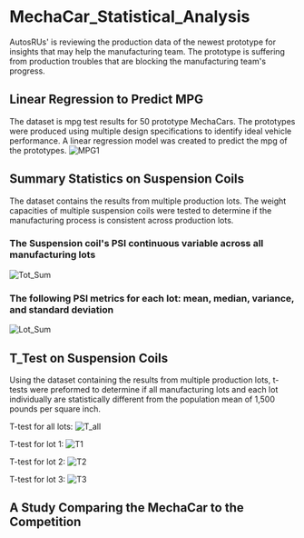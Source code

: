 # MechaCar_Statistical_Analysis
AutosRUs' is reviewing the production data of the newest prototype for insights that may help the manufacturing team. The prototype is suffering from production troubles that are blocking the manufacturing team's progress.

## Linear Regression to Predict MPG
The dataset is mpg test results for 50 prototype MechaCars.  The prototypes were produced using multiple design specifications to identify ideal vehicle performance.  A linear regression model was created to predict the mpg of the prototypes.
![MPG1](https://user-images.githubusercontent.com/98991575/174439872-dccf7187-806c-4ae2-a3bc-e6d40db087b4.png)


## Summary Statistics on Suspension Coils
The dataset contains the results from multiple production lots.  The weight capacities of multiple suspension coils were tested to determine if the manufacturing process is consistent across production lots.
### The Suspension coil's PSI continuous variable across all manufacturing lots
![Tot_Sum](https://user-images.githubusercontent.com/98991575/174440231-8f04958e-a29a-4588-970b-3579763ec1d3.png)

### The following PSI metrics for each lot: mean, median, variance, and standard deviation
![Lot_Sum](https://user-images.githubusercontent.com/98991575/174440243-c4457940-b916-4956-9d42-518458cdda01.png)

## T_Test on Suspension Coils
Using the dataset containing the results from multiple production lots, t-tests were preformed to determine if all manufacturing lots and each lot individually are statistically different from the population mean of 1,500 pounds per square inch.

T-test for all lots:
![T_all](https://user-images.githubusercontent.com/98991575/174441379-391c2056-461d-44cd-be03-f06f5fb83cac.png)

T-test for lot 1:
![T1](https://user-images.githubusercontent.com/98991575/174441383-b70b648f-174b-4554-a089-e13fa4d57281.png)

T-test for lot 2:
![T2](https://user-images.githubusercontent.com/98991575/174441388-4eeef6e7-0b3f-45de-b60b-91f55c7651df.png)

T-test for lot 3:
![T3](https://user-images.githubusercontent.com/98991575/174441392-b0e9e686-ae98-49f1-b24a-96448d236231.png)

## A Study Comparing the MechaCar to the Competition

